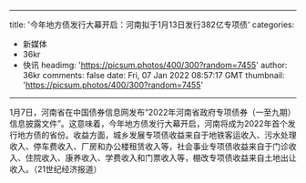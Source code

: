 
---
title: '今年地方债发行大幕开启：河南拟于1月13日发行382亿专项债'
categories: 
 - 新媒体
 - 36kr
 - 快讯
headimg: 'https://picsum.photos/400/300?random=7455'
author: 36kr
comments: false
date: Fri, 07 Jan 2022 08:57:17 GMT
thumbnail: 'https://picsum.photos/400/300?random=7455'
---

<div>   
1月7日，河南省在中国债券信息网发布“2022年河南省政府专项债券（一至九期）信息披露文件”。这意味着，今年地方债发行大幕开启，河南将成为2022年首个发行地方债的省份。收益方面，城乡发展专项债收益来自于地铁客运收入、污水处理收入、停车费收入、厂房和办公楼租赁收入等，社会事业专项债收益来自于门诊收入、住院收入、康养收入、学费收入和门票收入等，棚改专项债收益来自土地出让收入。（21世纪经济报道）  
</div>
            
